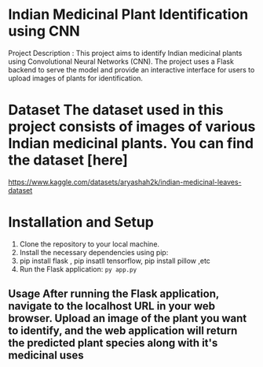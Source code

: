 # Indian Medicinal Plant Identification using CNN
Project Description : This project aims to identify Indian medicinal plants using Convolutional Neural Networks (CNN). The project uses a Flask backend to serve the model and provide an interactive interface for users to upload images of plants for identification.  

# Dataset The dataset used in this project consists of images of various Indian medicinal plants. You can find the dataset [here]  
https://www.kaggle.com/datasets/aryashah2k/indian-medicinal-leaves-dataset

# Installation and Setup
1. Clone the repository to your local machine.
3. Install the necessary dependencies using pip:
4. pip install flask , pip insatll tensorflow, pip install pillow ,etc
5. Run the Flask application:     ``` py app.py     ```

## Usage After running the Flask application, navigate to the localhost URL in your web browser. Upload an image of the plant you want to identify, and the web application will return the predicted plant species along with it's medicinal uses
